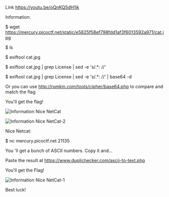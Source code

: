 Link https://youtu.be/oQnKQ5dH1ik

Information:

$ wget https://mercury.picoctf.net/static/e5825f58ef798fdd1af3f6013592a971/cat.jpg

$ ls

$ exiftool cat.jpg

$ exiftool cat.jpg | grep License | sed -e 's/.*: //'

$ exiftool cat.jpg | grep License | sed -e 's/.*: //' | base64 -d

Or you can use http://rumkin.com/tools/cipher/base64.php to compare and match the flag

You'll get the flag!

![Information   Nice NetCat](https://user-images.githubusercontent.com/67795345/155937483-9b6d80b6-d6a2-48b6-97e4-61b85383bfdc.jpeg)

![Information   Nice NetCat-2](https://user-images.githubusercontent.com/67795345/155937535-4a77033b-5d62-47d4-ad7e-108e5e5e826b.jpeg)




Nice Netcat:

$ nc mercury.picoctf.net 21135

You 'll get a bunch of ASCII numbers. Copy it and...

Paste the result at https://www.duplichecker.com/ascii-to-text.php

You'll get the Flag! 

![Information   Nice NetCat-1](https://user-images.githubusercontent.com/67795345/155938367-9d4c07ca-7c0e-4966-b330-4debe2fce140.jpeg)

Best luck!
